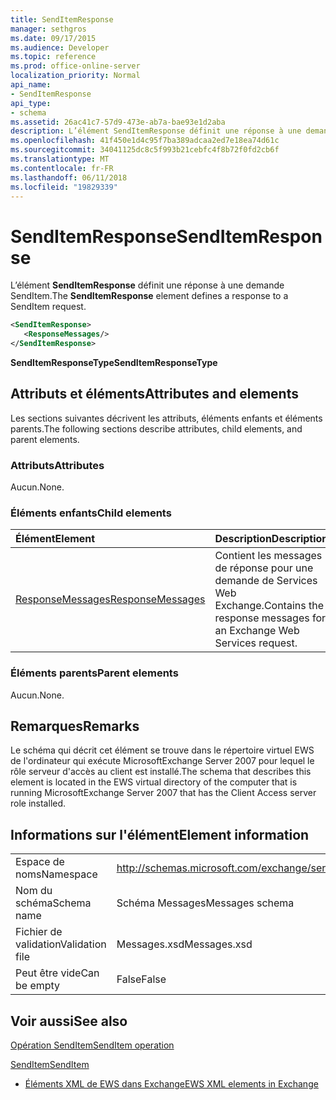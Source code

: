 ```yaml
---
title: SendItemResponse
manager: sethgros
ms.date: 09/17/2015
ms.audience: Developer
ms.topic: reference
ms.prod: office-online-server
localization_priority: Normal
api_name:
- SendItemResponse
api_type:
- schema
ms.assetid: 26ac41c7-57d9-473e-ab7a-bae93e1d2aba
description: L’élément SendItemResponse définit une réponse à une demande SendItem.
ms.openlocfilehash: 41f450e1d4c95f7ba389adcaa2ed7e18ea74d61c
ms.sourcegitcommit: 34041125dc8c5f993b21cebfc4f8b72f0fd2cb6f
ms.translationtype: MT
ms.contentlocale: fr-FR
ms.lasthandoff: 06/11/2018
ms.locfileid: "19829339"
---
```

# <a name="senditemresponse"></a><span data-ttu-id="298a5-103">SendItemResponse</span><span class="sxs-lookup"><span data-stu-id="298a5-103">SendItemResponse</span></span>

<span data-ttu-id="298a5-104">L’élément **SendItemResponse** définit une réponse à une demande SendItem.</span><span class="sxs-lookup"><span data-stu-id="298a5-104">The **SendItemResponse** element defines a response to a SendItem request.</span></span> 
  
```xml
<SendItemResponse>
   <ResponseMessages/>
</SendItemResponse>
```

 <span data-ttu-id="298a5-105">**SendItemResponseType**</span><span class="sxs-lookup"><span data-stu-id="298a5-105">**SendItemResponseType**</span></span>
## <a name="attributes-and-elements"></a><span data-ttu-id="298a5-106">Attributs et éléments</span><span class="sxs-lookup"><span data-stu-id="298a5-106">Attributes and elements</span></span>

<span data-ttu-id="298a5-107">Les sections suivantes décrivent les attributs, éléments enfants et éléments parents.</span><span class="sxs-lookup"><span data-stu-id="298a5-107">The following sections describe attributes, child elements, and parent elements.</span></span>
  
### <a name="attributes"></a><span data-ttu-id="298a5-108">Attributs</span><span class="sxs-lookup"><span data-stu-id="298a5-108">Attributes</span></span>

<span data-ttu-id="298a5-109">Aucun.</span><span class="sxs-lookup"><span data-stu-id="298a5-109">None.</span></span>
  
### <a name="child-elements"></a><span data-ttu-id="298a5-110">Éléments enfants</span><span class="sxs-lookup"><span data-stu-id="298a5-110">Child elements</span></span>

|<span data-ttu-id="298a5-111">**Élément**</span><span class="sxs-lookup"><span data-stu-id="298a5-111">**Element**</span></span>|<span data-ttu-id="298a5-112">**Description**</span><span class="sxs-lookup"><span data-stu-id="298a5-112">**Description**</span></span>|
|:-----|:-----|
|[<span data-ttu-id="298a5-113">ResponseMessages</span><span class="sxs-lookup"><span data-stu-id="298a5-113">ResponseMessages</span></span>](responsemessages.md) <br/> |<span data-ttu-id="298a5-114">Contient les messages de réponse pour une demande de Services Web Exchange.</span><span class="sxs-lookup"><span data-stu-id="298a5-114">Contains the response messages for an Exchange Web Services request.</span></span>  <br/> |
   
### <a name="parent-elements"></a><span data-ttu-id="298a5-115">Éléments parents</span><span class="sxs-lookup"><span data-stu-id="298a5-115">Parent elements</span></span>

<span data-ttu-id="298a5-116">Aucun.</span><span class="sxs-lookup"><span data-stu-id="298a5-116">None.</span></span>
  
## <a name="remarks"></a><span data-ttu-id="298a5-117">Remarques</span><span class="sxs-lookup"><span data-stu-id="298a5-117">Remarks</span></span>

<span data-ttu-id="298a5-118">Le schéma qui décrit cet élément se trouve dans le répertoire virtuel EWS de l'ordinateur qui exécute MicrosoftExchange Server 2007 pour lequel le rôle serveur d'accès au client est installé.</span><span class="sxs-lookup"><span data-stu-id="298a5-118">The schema that describes this element is located in the EWS virtual directory of the computer that is running MicrosoftExchange Server 2007 that has the Client Access server role installed.</span></span>
  
## <a name="element-information"></a><span data-ttu-id="298a5-119">Informations sur l'élément</span><span class="sxs-lookup"><span data-stu-id="298a5-119">Element information</span></span>

|||
|:-----|:-----|
|<span data-ttu-id="298a5-120">Espace de noms</span><span class="sxs-lookup"><span data-stu-id="298a5-120">Namespace</span></span>  <br/> |http://schemas.microsoft.com/exchange/services/2006/messages  <br/> |
|<span data-ttu-id="298a5-121">Nom du schéma</span><span class="sxs-lookup"><span data-stu-id="298a5-121">Schema name</span></span>  <br/> |<span data-ttu-id="298a5-122">Schéma Messages</span><span class="sxs-lookup"><span data-stu-id="298a5-122">Messages schema</span></span>  <br/> |
|<span data-ttu-id="298a5-123">Fichier de validation</span><span class="sxs-lookup"><span data-stu-id="298a5-123">Validation file</span></span>  <br/> |<span data-ttu-id="298a5-124">Messages.xsd</span><span class="sxs-lookup"><span data-stu-id="298a5-124">Messages.xsd</span></span>  <br/> |
|<span data-ttu-id="298a5-125">Peut être vide</span><span class="sxs-lookup"><span data-stu-id="298a5-125">Can be empty</span></span>  <br/> |<span data-ttu-id="298a5-126">False</span><span class="sxs-lookup"><span data-stu-id="298a5-126">False</span></span>  <br/> |
   
## <a name="see-also"></a><span data-ttu-id="298a5-127">Voir aussi</span><span class="sxs-lookup"><span data-stu-id="298a5-127">See also</span></span>



[<span data-ttu-id="298a5-128">Opération SendItem</span><span class="sxs-lookup"><span data-stu-id="298a5-128">SendItem operation</span></span>](senditem-operation.md)
  
[<span data-ttu-id="298a5-129">SendItem</span><span class="sxs-lookup"><span data-stu-id="298a5-129">SendItem</span></span>](senditem.md)


- [<span data-ttu-id="298a5-130">Éléments XML de EWS dans Exchange</span><span class="sxs-lookup"><span data-stu-id="298a5-130">EWS XML elements in Exchange</span></span>](ews-xml-elements-in-exchange.md)

